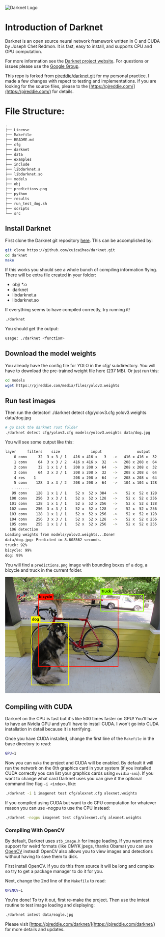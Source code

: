 ![Darknet Logo](http://pjreddie.com/media/files/darknet-black-small.png)

# Introduction of Darknet

Darknet is an open source neural network framework written in C and CUDA by Joseph Chet Redmon. It is fast, easy to install, and supports CPU and GPU computation.

For more information see the [Darknet project website](http://pjreddie.com/darknet).
For questions or issues please use the [Google Group](https://groups.google.com/forum/#!forum/darknet).

This repo is forked from [pjreddie/darknet.git](https://github.com/pjreddie/darknet.git) for my personal practice. I made a few changes with repect to testing and implementations. If you are looking for the source files, please to the [https://pjreddie.com/](https://pjreddie.com/) for details.

# File Structure:

    .
    ├── License
    ├── Makefile
    ├── README.md
    ├── cfg
    ├── darknet
    ├── data
    ├── examples
    ├── include
    ├── libdarknet.a
    ├── libdarknet.so
    ├── models
    ├── obj
    ├── predictions.png
    ├── python
    ├── results
    ├── run_test_dog.sh
    ├── scripts
    └── src

## Install Darknet

First clone the Darknet git repository [here](https://github.com/cuicaihao/darknet.git). This can be accomplished by:

```bash
git clone https://github.com/cuicaihao/darknet.git
cd darknet
make
```

If this works you should see a whole bunch of compiling information flying. There will be extra file created in your folder:

- obj/ \*.o
- darknet
- libdarknet.a
- libdarknet.so

If everything seems to have compiled correctly, try running it!

```bash
./darknet
```

You should get the output:

```bash
usage: ./darknet <function>
```

## Download the model weights

You already have the config file for YOLO in the cfg/ subdirectory. You will have to download the pre-trained weight file here (237 MB). Or just run this:

```bash
cd models
wget https://pjreddie.com/media/files/yolov3.weights
```

## Run test images

Then run the detector!
./darknet detect cfg/yolov3.cfg yolov3.weights data/dog.jpg

```bash
# go back the darknet root folder
./darknet detect cfg/yolov3.cfg models/yolov3.weights data/dog.jpg
```

You will see some output like this:

```bash
layer     filters    size              input                output
    0 conv     32  3 x 3 / 1   416 x 416 x   3   ->   416 x 416 x  32  0.299 BFLOPs
    1 conv     64  3 x 3 / 2   416 x 416 x  32   ->   208 x 208 x  64  1.595 BFLOPs
    2 conv     32  1 x 1 / 1   208 x 208 x  64   ->   208 x 208 x  32  0.177 BFLOPs
    3 conv     64  3 x 3 / 1   208 x 208 x  32   ->   208 x 208 x  64  1.595 BFLOPs
    4 res    1                 208 x 208 x  64   ->   208 x 208 x  64
    5 conv    128  3 x 3 / 2   208 x 208 x  64   ->   104 x 104 x 128  1.595 BFLOPs
   ........
   99 conv    128  1 x 1 / 1    52 x  52 x 384   ->    52 x  52 x 128  0.266 BFLOPs
  100 conv    256  3 x 3 / 1    52 x  52 x 128   ->    52 x  52 x 256  1.595 BFLOPs
  101 conv    128  1 x 1 / 1    52 x  52 x 256   ->    52 x  52 x 128  0.177 BFLOPs
  102 conv    256  3 x 3 / 1    52 x  52 x 128   ->    52 x  52 x 256  1.595 BFLOPs
  103 conv    128  1 x 1 / 1    52 x  52 x 256   ->    52 x  52 x 128  0.177 BFLOPs
  104 conv    256  3 x 3 / 1    52 x  52 x 128   ->    52 x  52 x 256  1.595 BFLOPs
  105 conv    255  1 x 1 / 1    52 x  52 x 256   ->    52 x  52 x 255  0.353 BFLOPs
  106 detection
Loading weights from models/yolov3.weights...Done!
data/dog.jpg: Predicted in 8.608562 seconds.
truck: 92%
bicycle: 99%
dog: 99%
```

You will find a `predictions.png` image with bounding boxes of a dog, a bicycle and truck in the current folder.

![dog predictions](./results/dog.yolov3.prediction.png " ")

## Compiling with CUDA

Darknet on the CPU is fast but it's like 500 times faster on GPU! You'll have to have an Nvidia GPU and you'll have to install CUDA. I won't go into CUDA installation in detail because it is terrifying.

Once you have CUDA installed, change the first line of the `Makefile` in the base directory to read:

```bash
GPU=1
```

Now you can `make` the project and CUDA will be enabled. By default it will run the network on the 0th graphics card in your system (if you installed CUDA correctly you can list your graphics cards using `nvidia-smi`). If you want to change what card Darknet uses you can give it the optional command line flag `-i <index>`, like:

```bash
./darknet -i 1 imagenet test cfg/alexnet.cfg alexnet.weights
```

If you compiled using CUDA but want to do CPU computation for whatever reason you can use -nogpu to use the CPU instead:

```bash
./darknet -nogpu imagenet test cfg/alexnet.cfg alexnet.weights
```

### Compiling With OpenCV

By default, Darknet uses `stb_image.h` for image loading. If you want more support for weird formats (like CMYK jpegs, thanks Obama) you can use [OpenCV](https://opencv.org/) instead! OpenCV also allows you to view images and detections without having to save them to disk.

First install OpenCV. If you do this from source it will be long and complex so try to get a package manager to do it for you.

Next, change the 2nd line of the `Makefile` to read:

```bash
OPENCV=1
```

You're done! To try it out, first re-make the project. Then use the imtest routine to test image loading and displaying:

```bash
./darknet imtest data/eagle.jpg
```

Please visit [https://pjreddie.com/darknet/](https://pjreddie.com/darknet/) for more details and updates.
